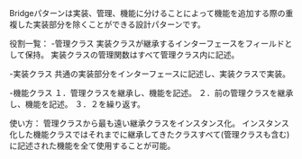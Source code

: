 Bridgeパターンは実装、管理、機能に分けることによって機能を追加する際の重複した実装部分を除くことができる設計パターンです。

役割一覧：
-管理クラス
実装クラスが継承するインターフェースをフィールドとして保持。
 実装クラスの管理関数はすべて管理クラス内に記述。
 
-実装クラス
 共通の実装部分をインターフェースに記述し、実装クラスで実装。
 
-機能クラス
 １．管理クラスを継承し、機能を記述。
 ２．前の管理クラスを継承し、機能を記述。
 ３．２を繰り返す。

使い方：
管理クラスから最も遠い継承クラスをインスタンス化。
インスタンス化した機能クラスではそれまでに継承してきたクラスすべて(管理クラスも含む)に記述された機能を全て使用することが可能。
 

